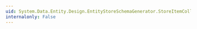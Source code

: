 ```yaml
---
uid: System.Data.Entity.Design.EntityStoreSchemaGenerator.StoreItemCollection
internalonly: False
---
```

